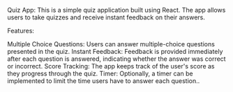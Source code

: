 Quiz App:
      This is a simple quiz application built using React. The app allows users to take quizzes and receive instant feedback on their answers.
      
Features:

Multiple Choice Questions:
                      Users can answer multiple-choice questions presented in the quiz.
Instant Feedback: 
              Feedback is provided immediately after each question is answered, indicating whether the answer was correct or incorrect.
Score Tracking: 
            The app keeps track of the user's score as they progress through the quiz.
Timer:
    Optionally, a timer can be implemented to limit the time users have to answer each question..


